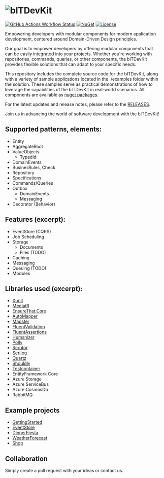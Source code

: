 ![bITDevKit](https://raw.githubusercontent.com/bridgingIT/bITdevKit/main/bITDevKit_Logo.png)
=====================================
[![GitHub Actions Workflow Status](https://img.shields.io/github/actions/workflow/status/bridgingIT/bITdevKit/github-actions.yml?style=flat)](https://github.com/bridgingIT/bITdevKit/actions/workflows/github-actions.yml)
[![NuGet](https://img.shields.io/nuget/v/BridgingIT.DevKit.Common.Utilities?style=flat-square&label=nuget%20packages)](https://www.nuget.org/packages?q=bitdevkit)
[![License](https://img.shields.io/badge/license-MIT-green)](./LICENSE)

Empowering developers with modular components for modern application development, centered around Domain-Driven Design principles.

Our goal is to empower developers by offering modular components that can be easily integrated into your projects. Whether you're working with repositories, commands, queries, or other components, the bITDevKit provides flexible solutions that can adapt to your specific needs.

This repository includes the complete source code for the bITDevKit, along with a variety of sample applications located in the ./examples folder within the solution. These samples serve as practical demonstrations of how to leverage the capabilities of the bITDevKit in real-world scenarios. All components are available as [nuget packages](https://www.nuget.org/packages?q=bitDevKit&packagetype=&prerel=true&sortby=relevance).

For the latest updates and release notes, please refer to the [RELEASES](https://raw.githubusercontent.com/bridgingIT/bITdevKit/main/RELEASES.md).

Join us in advancing the world of software development with the bITDevKit!


Supported patterns, elements:
--------------------------------
- Entity
- AggregateRoot
- ValueObjects
  - TypedId
- DomainEvents
- BusinesRules, Check
- Repository
- Specifications
- Commands/Queries
- Outbox
  - DomainEvents
  - Messaging
- Decorator (Behavior)

Features (excerpt):
-------------------------------------
- EventStore (CQRS)
- Job Scheduling
- Storage
  - Documents
  - Files (TODO)
- Caching
- Messaging
- Queuing (TODO)
- Modules

Libraries used (excerpt):
-------------------------------------
- [Xunit](https://github.com/xunit/xunit)
- [MediatR](https://github.com/jbogard/MediatR)
- [EnsureThat.Core](https://github.com/danielwertheim/Ensure.That)
- [AutoMapper](https://github.com/AutoMapper/AutoMapper)
- [Mapster](https://github.com/MapsterMapper/Mapster)
- [FluentValidation](https://github.com/FluentValidation/FluentValidation)
- [FluentAssertions](https://github.com/fluentassertions/fluentassertions)
- [Humanizer](https://github.com/Humanizr/Humanizer)
- [Polly](https://github.com/App-vNext/Polly)
- [Scrutor](https://github.com/khellang/Scrutor)
- [Serilog](https://github.com/serilog/serilog)
- [Quartz](https://github.com/quartz-scheduler/quartz)
- [Shouldly](https://github.com/shouldly/shouldly)
- [Testcontainer](https://github.com/testcontainers)
- EntityFramework Core
- Azure Storage
- Azure ServiceBus
- Azure CosmosDb
- RabbitMQ

Example projects
-----------------
- [GettingStarted](https://github.com/bridgingIT/bITdevKit.Examples.GettingStarted)
- [EventStore](https://github.com/bridgingit/bitdevkit/examples)
- [DinnerFiesta](https://github.com/bridgingit/bitdevkit/examples)
- [WeatherForecast](https://github.com/bridgingit/bitdevkit/examples)
- [Shop](https://github.com/bridgingit/bitdevkit/examples)

Collaboration
---------
Simply create a pull request with your ideas or contact us.
